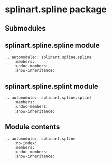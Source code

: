 # splinart.spline package

## Submodules

## splinart.spline.spline module

```{eval-rst}
.. automodule:: splinart.spline.spline
    :members:
    :undoc-members:
    :show-inheritance:
```

## splinart.spline.splint module

```{eval-rst}
.. automodule:: splinart.spline.splint
    :members:
    :undoc-members:
    :show-inheritance:

```

## Module contents

```{eval-rst}
.. automodule:: splinart.spline
    :no-index:
    :members:
    :undoc-members:
    :show-inheritance:
```
